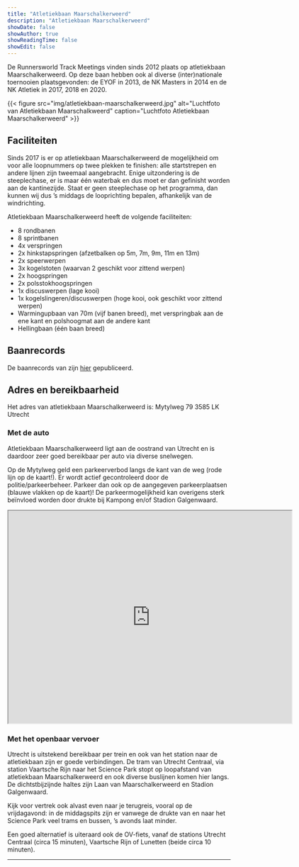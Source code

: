 ```yaml
---
title: "Atletiekbaan Maarschalkerweerd"
description: "Atletiekbaan Maarschalkerweerd"
showDate: false
showAuthor: true
showReadingTime: false
showEdit: false
---
```

De Runnersworld Track Meetings vinden sinds 2012 plaats op atletiekbaan Maarschalkerweerd. Op deze baan hebben ook al diverse (inter)nationale toernooien plaatsgevonden: de EYOF in 2013, de NK Masters in 2014 en de NK Atletiek in 2017, 2018 en 2020.

{{< figure
    src="img/atletiekbaan-maarschalkerweerd.jpg"
    alt="Luchtfoto van Atletiekbaan Maarschalkweerd"
    caption="Luchtfoto Atletiekbaan Maarschalkerweerd"
    >}}

## Faciliteiten
Sinds 2017 is er op atletiekbaan Maarschalkerweerd de mogelijkheid om voor alle loopnummers op twee plekken te finishen: alle startstrepen en andere lijnen zijn tweemaal aangebracht. Enige uitzondering is de steeplechase, er is maar één waterbak en dus moet er dan gefinisht worden aan de kantinezijde. Staat er geen steeplechase op het programma, dan kunnen wij dus ’s middags de looprichting bepalen, afhankelijk van de windrichting.

Atletiekbaan Maarschalkerweerd heeft de volgende faciliteiten:

- 8 rondbanen
- 8 sprintbanen
- 4x verspringen
- 2x hinkstapspringen (afzetbalken op 5m, 7m, 9m, 11m en 13m)
- 2x speerwerpen
- 3x kogelstoten (waarvan 2 geschikt voor zittend werpen)
- 2x hoogspringen
- 2x polsstokhoogspringen
- 1x discuswerpen (lage kooi)
- 1x kogelslingeren/discuswerpen (hoge kooi, ook geschikt voor zittend werpen)
- Warmingupbaan van 70m (vijf banen breed), met verspringbak aan de ene kant en polshoogmat aan de andere kant
- Hellingbaan (één baan breed)

## Baanrecords
De baanrecords van zijn [hier](https://www.u-track.nl/baanrecords/) gepubliceerd.

## Adres en bereikbaarheid
Het adres van atletiekbaan Maarschalkerweerd is:
Mytylweg 79
3585 LK Utrecht

### Met de auto
Atletiekbaan Maarschalkerweerd ligt aan de oostrand van Utrecht en is daardoor zeer goed bereikbaar per auto via diverse snelwegen.

Op de Mytylweg geld een parkeerverbod langs de kant van de weg (rode lijn op de kaart!). Er wordt actief gecontroleerd door de politie/parkeerbeheer. Parkeer dan ook op de aangegeven parkeerplaatsen (blauwe vlakken op de kaart)! De parkeermogelijkheid kan overigens sterk beïnvloed worden door drukte bij Kampong en/of Stadion Galgenwaard.

<iframe src="https://www.google.com/maps/d/embed?mid=1b9zXt461vI3GDQVIVTNA5i78Wd0" width="640" height="480"></iframe>

### Met het openbaar vervoer
Utrecht is uitstekend bereikbaar per trein en ook van het station naar de atletiekbaan zijn er goede verbindingen. De tram van Utrecht Centraal, via station Vaartsche Rijn naar het Science Park stopt op loopafstand van atletiekbaan Maarschalkerweerd en ook diverse buslijnen komen hier langs. De dichtstbijzijnde haltes zijn Laan van Maarschalkerweerd en Stadion Galgenwaard.

Kijk voor vertrek ook alvast even naar je terugreis, vooral op de vrijdagavond: in de middagspits zijn er vanwege de drukte van en naar het Science Park veel trams en bussen, ’s avonds laat minder.

Een goed alternatief is uiteraard ook de OV-fiets, vanaf de stations Utrecht Centraal (circa 15 minuten), Vaartsche Rijn of Lunetten (beide circa 10 minuten).

---
